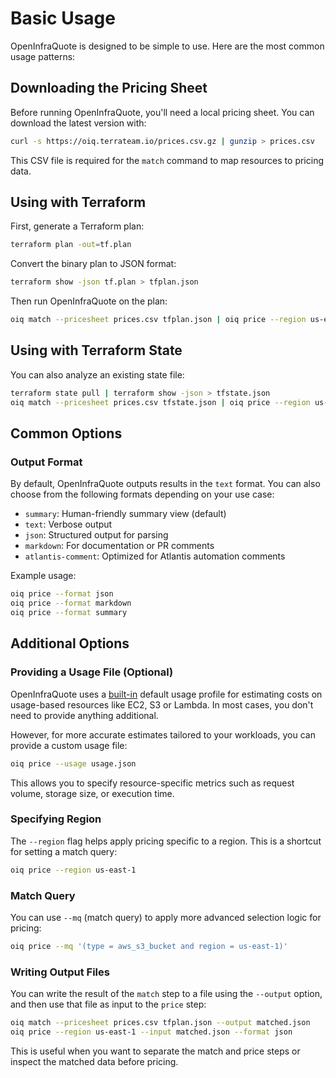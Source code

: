 # Basic Usage

OpenInfraQuote is designed to be simple to use. Here are the most common usage patterns:

## Downloading the Pricing Sheet

Before running OpenInfraQuote, you'll need a local pricing sheet. You can download the latest version with:

```bash
curl -s https://oiq.terrateam.io/prices.csv.gz | gunzip > prices.csv
```

This CSV file is required for the `match` command to map resources to pricing data.

## Using with Terraform

First, generate a Terraform plan:

```bash
terraform plan -out=tf.plan
```

Convert the binary plan to JSON format:

```bash
terraform show -json tf.plan > tfplan.json
```

Then run OpenInfraQuote on the plan:

```bash
oiq match --pricesheet prices.csv tfplan.json | oiq price --region us-east-1
```

## Using with Terraform State

You can also analyze an existing state file:

```bash
terraform state pull | terraform show -json > tfstate.json
oiq match --pricesheet prices.csv tfstate.json | oiq price --region us-east-1
```

## Common Options

### Output Format

By default, OpenInfraQuote outputs results in the `text` format. You can also choose from the following formats depending on your use case:

- `summary`: Human-friendly summary view (default)
- `text`: Verbose output
- `json`: Structured output for parsing
- `markdown`: For documentation or PR comments
- `atlantis-comment`: Optimized for Atlantis automation comments

Example usage:

```bash
oiq price --format json
oiq price --format markdown
oiq price --format summary
```

## Additional Options

### Providing a Usage File (Optional)

OpenInfraQuote uses a [built-in](https://github.com/terrateamio/openinfraquote/blob/main/files/usage.json) default usage profile for estimating costs on usage-based resources like EC2, S3 or Lambda. In most cases, you don't need to provide anything additional.

However, for more accurate estimates tailored to your workloads, you can provide a custom usage file:

```bash
oiq price --usage usage.json
```

This allows you to specify resource-specific metrics such as request volume, storage size, or execution time.
### Specifying Region

The `--region` flag helps apply pricing specific to a region. This is a shortcut for setting a match query:

```bash
oiq price --region us-east-1
```

### Match Query

You can use `--mq` (match query) to apply more advanced selection logic for pricing:

```bash
oiq price --mq '(type = aws_s3_bucket and region = us-east-1)'
```

### Writing Output Files

You can write the result of the `match` step to a file using the `--output` option, and then use that file as input to the `price` step:

```bash
oiq match --pricesheet prices.csv tfplan.json --output matched.json
oiq price --region us-east-1 --input matched.json --format json
```

This is useful when you want to separate the match and price steps or inspect the matched data before pricing.
